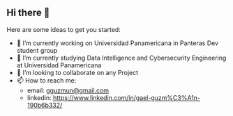 ## Hi there 👋

Here are some ideas to get you started:

- 🔭 I’m currently working on Universidad Panamericana in Panteras Dev student group
- 🌱 I’m currently studying Data Intelligence and Cybersecurity Engineering at Universidad Panamericana 
- 👯 I’m looking to collaborate on any Project
- 📫 How to reach me: 
    - email: gguzmun@gmail.com
    - linkedin: https://www.linkedin.com/in/gael-guzm%C3%A1n-190b6b332/ 

